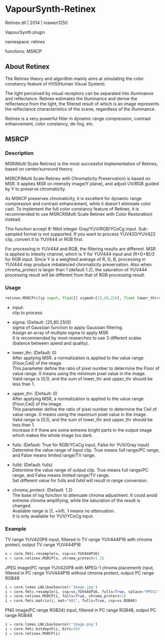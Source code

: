 # VapourSynth-Retinex

Retinex.dll | 2014 | mawen1250

VapourSynth plugin

namespace: retinex

functions: MSRCP

## About Retinex

The Retinex theory and algorithm mainly aims at simulating the color constancy feature of HVS(Human Visual System).

The light perceived by visual receptors can be separated into illuminance and reflectance. Retinex estimates the illuminance and derive the reflectance from the light, the filtered result of which is an image represents the reflectance characteristics of the scene, regardless of the illuminance.

Retinex is a very powerful filter in dynamic range compression, contrast enhancement, color constancy, de-fog, etc.

## MSRCP

### Description

MSR(Multi Scale Retinex) is the most successful implementation of Retinex, based on center/surround theory.

MSRCP(Multi Scale Retinex with Chromaticity Preservation) is based on MSR. It applies MSR on intensity image(Y plane), and adjust UV/RGB guided by Y to preserve chromaticity.

As MSRCP preserves chromaticity, it is excellent for dynamic range compression and contrast enhancement, while it doesn't eliminate color cast. To implement the full color constancy feature of Retinex, it is recommended to use MSRCR(Multi Scale Retinex with Color Restoration) instead.

This function accept 8-16bit integer Gray/YUV/RGB/YCoCg input. Sub-sampled format is not supported. If you want to process YUV420/YUV422 clip, convert it to YUV444 or RGB first.

For processing in YUV444 and RGB, the filtering results are different. MSR is applied to intesity channel, which is Y for YUV444 input and (R+G+B)/3 for RGB input. Since Y is a weighted average of R, G, B, processing in YUV444 may produce imbalanced chromaticity preservation. Also when chroma_protect is larger than 1 (default 1.2), the saturation of YUV444 processing result will be different from that of RGB processing result.

### Usage

```python
retinex.MSRCP(clip input, float[] sigmaS=[25,80,250], float lower_thr=0, float upper_thr=0, bool fulls, bool fulld=fulls, float chroma_protect=1.2)
```

- input:<br />
    clip to process

- sigma: (Default: [25,80,250])<br />
    sigma of Gaussian function to apply Gaussian filtering.<br />
    Assign an array of multiple sigma to apply MSR.<br />
    It is recommended by most researches to use 3 different scales (balance between speed and quality).

- lower_thr: (Default: 0)<br />
    After applying MSR, a normalization is applied to the value range [Floor,Ceil] of the image.<br />
    This parameter define the ratio of pixel number to determine the Floor of value range. 0 means using the minimum pixel value in the image.<br />
    Valid range is [0,1), and the sum of lower_thr and upper_thr should be less than 1.

- upper_thr: (Default: 0)<br />
    After applying MSR, a normalization is applied to the value range [Floor,Ceil] of the image.<br />
    This parameter define the ratio of pixel number to determine the Ceil of value range. 0 means using the maximum pixel value in the image.<br />
    Valid range is [0,1), and the sum of lower_thr and upper_thr should be less than 1.<br />
    Increase it if there are some extreme bright parts in the output image which makes the whole image too dark.

- fulls: (Default: True for RGB/YCoCg input, False for YUV/Gray input)<br />
    Determine the value range of input clip. True means full range/PC range, and False means limited range/TV range.
    
- fulld: (Default: fulls)<br />
    Determine the value range of output clip. True means full range/PC range, and False means limited range/TV range.<br />
    Set different value for fulls and fulld will result in range conversion.

- chroma_protect: (Default: 1.2)<br />
    The base of log function to attenuate chroma adjustment. It could avoid extreme chroma amplifying, while the saturation of the result is changed.<br />
    Available range is [1, +inf), 1 means no attenuation.<br />
    It is only available for YUV/YCoCg input.

### Example

TV range YUV420P8 input, filtered in TV range YUV444P16 with chroma protect, output TV range YUV444P16

```python
v = core.fmtc.resample(v, csp=vs.YUV444P16)
v = core.retinex.MSRCP(v, chroma_protect=1.2)
```

JPEG image(PC range YUV420P8 with MPEG-1 chroma placement) input, filtered in PC range YUV444P16 without chroma protect, output PC range RGB48

```python
i = core.lsmas.LWLibavSource(r'Image.jpg')
i = core.fmtc.resample(i, csp=vs.YUV444P16, fulls=True, cplace="MPEG1")
i = core.retinex.MSRCP(i, fulls=True, chroma_protect=1)
i = core.fmtc.matrix(i, mat="601", fulls=True, csp=vs.RGB48)
```

PNG image(PC range RGB24) input, filtered in PC range RGB48, output PC range RGB48

```python
i = core.lsmas.LWLibavSource(r'Image.png')
i = core.fmtc.bitdepth(i, bits=16)
i = core.retinex.MSRCP(i)
```

